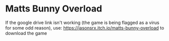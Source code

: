 # Matts Bunny Overload
If the google drive link isn't working (the game is being flagged as a virus for some odd reason), use: https://jasonsrx.itch.io/matts-bunny-overload to download the game
